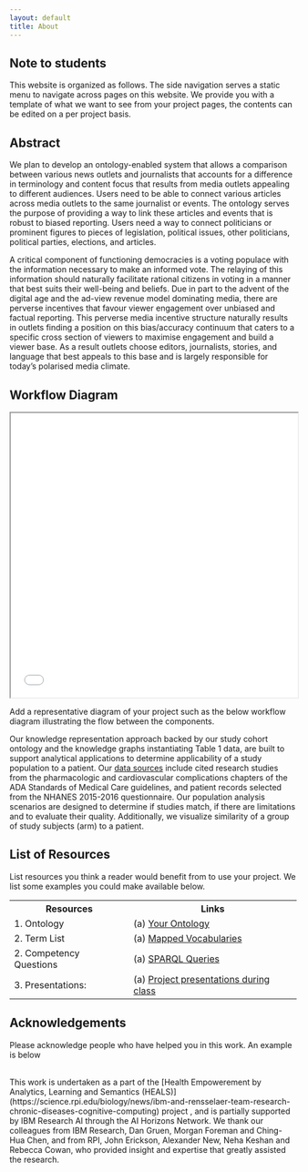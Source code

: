 ```yaml
---
layout: default
title: About
---
```


## Note to students

This website is organized as follows.
The side navigation serves a static menu to navigate across pages on this website.
We provide you with a template of what we want to see from your project pages, the contents can be edited on a per project basis.

## Abstract

We plan to develop an ontology-enabled system that allows a comparison between various news outlets and journalists that accounts for a difference in terminology and content focus that results from media outlets appealing to different audiences.
Users need to be able to connect various articles across media outlets to the same journalist or events. The ontology serves the purpose of providing a way to link these articles and events that is robust to biased reporting.
Users need a way to connect politicians or prominent figures to pieces of legislation, political issues, other politicians, political parties, elections, and articles.

A critical component of functioning democracies is a voting populace with the information necessary to make an informed vote. The relaying of this information should naturally facilitate rational citizens in voting in a manner that best suits their well-being and beliefs. Due in part to the advent of the digital age and the ad-view revenue model dominating media, there are perverse incentives that favour viewer engagement over unbiased and factual reporting.
This perverse media incentive structure naturally results in outlets finding a position on this bias/accuracy continuum that caters to a specific cross section of viewers to maximise engagement and build a viewer base. As a result outlets choose editors, journalists, stories, and language that best appeals to this base and is largely responsible for today’s polarised media climate.


## Workflow Diagram

<iframe src="files/JournalismCMDv2.2.pdf" style="width:100%; height: 500px"></iframe>

<p class="message-highlight">Add a representative diagram of your project such as the below workflow diagram illustrating the flow between the components.</p>

Our knowledge representation approach backed by our study cohort ontology and the knowledge graphs instantiating Table 1 data, are built to support analytical applications to determine applicability of a study population to a patient. Our [data sources](./papers-used.html) include cited research studies from the pharmacologic and cardiovascular complications chapters of the ADA Standards of Medical Care guidelines, and patient records selected from the NHANES 2015-2016 questionnaire. Our population analysis scenarios are designed to determine if studies match, if there are limitations and to evaluate their quality. Additionally, we visualize similarity of a group of study subjects (arm) to a patient.

## List of Resources

List resources you think a reader would benefit from to use your project. We list some examples you could make available below.

<table>
  <tr>
    <th>Resources</th>
    <th>Links</th>
  </tr>
  <tr>
    <td>1. Ontology</td>
    <td>(a) <a href="PoliticalJournalism.rdf">Your Ontology</a></td>
  </tr>
  <tr>
    <td>2. Term List</td>
    <td>(a) <a href="./knowledge-graph.html">Mapped Vocabularies</a> </td>
  </tr>
  <tr>
    <td>2. Competency Questions</td>
    <td>(a) <a href="./knowledge-graph.html">SPARQL Queries</a> </td>
  </tr>
  <tr>
    <td>3. Presentations:</td>
    <td>(a) <a href="./ontology-resource.html#ontologyreused">Project presentations during class</a> </td>
  </tr>
</table>

## Acknowledgements

<p class="message-highlight">Please acknowledge people who have helped you in this work. An example is below</p><br/>
This work is undertaken as a part of the [Health Empowerement by Analytics, Learning and Semantics (HEALS)](https://science.rpi.edu/biology/news/ibm-and-rensselaer-team-research-chronic-diseases-cognitive-computing) project , and is partially supported by IBM Research AI through the AI Horizons Network. We thank our colleagues from IBM Research, Dan Gruen, Morgan Foreman and Ching-Hua Chen, and from RPI, John Erickson, Alexander New, Neha Keshan and Rebecca Cowan, who provided insight and expertise that greatly assisted the research.
